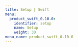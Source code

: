 ```yaml
---
title: Setup | Swift
menu:
  product_swift_0.10.0:
    identifier: setup
    name: Setup
    weight: 30
menu_name: product_swift_0.10.0
---
```



